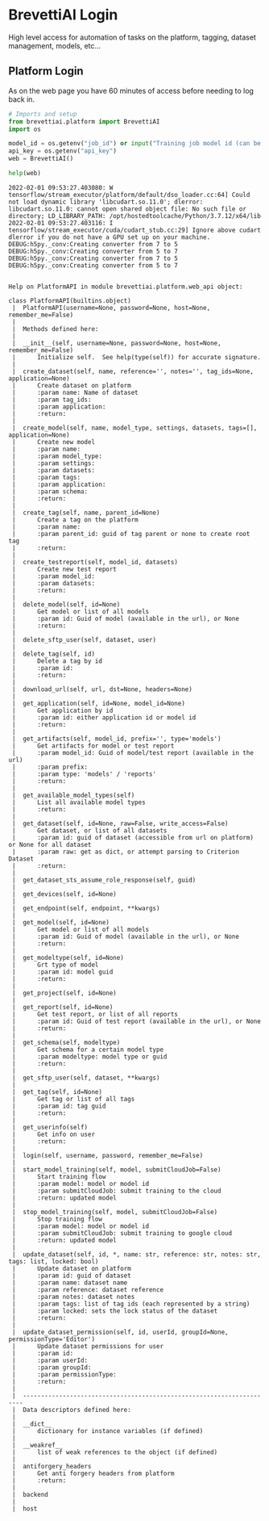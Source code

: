#  BrevettiAI Login

High level access for automation of tasks on the platform, tagging, dataset management, models, etc...

## Platform Login
As on the web page you have 60 minutes of access before needing to log back in.


```python
# Imports and setup
from brevettiai.platform import BrevettiAI
import os

model_id = os.getenv("job_id") or input("Training job model id (can be read from url https://platform.brevetti.ai/models/{model_id})")
api_key = os.getenv("api_key")
web = BrevettiAI()

help(web)
```

    2022-02-01 09:53:27.403080: W tensorflow/stream_executor/platform/default/dso_loader.cc:64] Could not load dynamic library 'libcudart.so.11.0'; dlerror: libcudart.so.11.0: cannot open shared object file: No such file or directory; LD_LIBRARY_PATH: /opt/hostedtoolcache/Python/3.7.12/x64/lib
    2022-02-01 09:53:27.403116: I tensorflow/stream_executor/cuda/cudart_stub.cc:29] Ignore above cudart dlerror if you do not have a GPU set up on your machine.
    DEBUG:h5py._conv:Creating converter from 7 to 5
    DEBUG:h5py._conv:Creating converter from 5 to 7
    DEBUG:h5py._conv:Creating converter from 7 to 5
    DEBUG:h5py._conv:Creating converter from 5 to 7


    Help on PlatformAPI in module brevettiai.platform.web_api object:
    
    class PlatformAPI(builtins.object)
     |  PlatformAPI(username=None, password=None, host=None, remember_me=False)
     |  
     |  Methods defined here:
     |  
     |  __init__(self, username=None, password=None, host=None, remember_me=False)
     |      Initialize self.  See help(type(self)) for accurate signature.
     |  
     |  create_dataset(self, name, reference='', notes='', tag_ids=None, application=None)
     |      Create dataset on platform
     |      :param name: Name of dataset
     |      :param tag_ids:
     |      :param application:
     |      :return:
     |  
     |  create_model(self, name, model_type, settings, datasets, tags=[], application=None)
     |      Create new model
     |      :param name:
     |      :param model_type:
     |      :param settings:
     |      :param datasets:
     |      :param tags:
     |      :param application:
     |      :param schema:
     |      :return:
     |  
     |  create_tag(self, name, parent_id=None)
     |      Create a tag on the platform
     |      :param name:
     |      :param parent_id: guid of tag parent or none to create root tag
     |      :return:
     |  
     |  create_testreport(self, model_id, datasets)
     |      Create new test report
     |      :param model_id:
     |      :param datasets:
     |      :return:
     |  
     |  delete_model(self, id=None)
     |      Get model or list of all models
     |      :param id: Guid of model (available in the url), or None
     |      :return:
     |  
     |  delete_sftp_user(self, dataset, user)
     |  
     |  delete_tag(self, id)
     |      Delete a tag by id
     |      :param id:
     |      :return:
     |  
     |  download_url(self, url, dst=None, headers=None)
     |  
     |  get_application(self, id=None, model_id=None)
     |      Get application by id
     |      :param id: either application id or model id
     |      :return:
     |  
     |  get_artifacts(self, model_id, prefix='', type='models')
     |      Get artifacts for model or test report
     |      :param model_id: Guid of model/test report (available in the url)
     |      :param prefix:
     |      :param type: 'models' / 'reports'
     |      :return:
     |  
     |  get_available_model_types(self)
     |      List all available model types
     |      :return:
     |  
     |  get_dataset(self, id=None, raw=False, write_access=False)
     |      Get dataset, or list of all datasets
     |      :param id: guid of dataset (accessible from url on platform) or None for all dataset
     |      :param raw: get as dict, or attempt parsing to Criterion Dataset
     |      :return:
     |  
     |  get_dataset_sts_assume_role_response(self, guid)
     |  
     |  get_devices(self, id=None)
     |  
     |  get_endpoint(self, endpoint, **kwargs)
     |  
     |  get_model(self, id=None)
     |      Get model or list of all models
     |      :param id: Guid of model (available in the url), or None
     |      :return:
     |  
     |  get_modeltype(self, id=None)
     |      Grt type of model
     |      :param id: model guid
     |      :return:
     |  
     |  get_project(self, id=None)
     |  
     |  get_report(self, id=None)
     |      Get test report, or list of all reports
     |      :param id: Guid of test report (available in the url), or None
     |      :return:
     |  
     |  get_schema(self, modeltype)
     |      Get schema for a certain model type
     |      :param modeltype: model type or guid
     |      :return:
     |  
     |  get_sftp_user(self, dataset, **kwargs)
     |  
     |  get_tag(self, id=None)
     |      Get tag or list of all tags
     |      :param id: tag guid
     |      :return:
     |  
     |  get_userinfo(self)
     |      Get info on user
     |      :return:
     |  
     |  login(self, username, password, remember_me=False)
     |  
     |  start_model_training(self, model, submitCloudJob=False)
     |      Start training flow
     |      :param model: model or model id
     |      :param submitCloudJob: submit training to the cloud
     |      :return: updated model
     |  
     |  stop_model_training(self, model, submitCloudJob=False)
     |      Stop training flow
     |      :param model: model or model id
     |      :param submitCloudJob: submit training to google cloud
     |      :return: updated model
     |  
     |  update_dataset(self, id, *, name: str, reference: str, notes: str, tags: list, locked: bool)
     |      Update dataset on platform
     |      :param id: guid of dataset
     |      :param name: dataset name
     |      :param reference: dataset reference
     |      :param notes: dataset notes
     |      :param tags: list of tag ids (each represented by a string)
     |      :param locked: sets the lock status of the dataset
     |      :return:
     |  
     |  update_dataset_permission(self, id, userId, groupId=None, permissionType='Editor')
     |      Update dataset permissions for user
     |      :param id:
     |      :param userId:
     |      :param groupId:
     |      :param permissionType:
     |      :return:
     |  
     |  ----------------------------------------------------------------------
     |  Data descriptors defined here:
     |  
     |  __dict__
     |      dictionary for instance variables (if defined)
     |  
     |  __weakref__
     |      list of weak references to the object (if defined)
     |  
     |  antiforgery_headers
     |      Get anti forgery headers from platform
     |      :return:
     |  
     |  backend
     |  
     |  host
    

